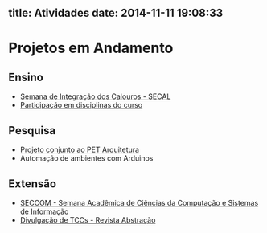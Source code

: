title: Atividades
date: 2014-11-11 19:08:33
---
# Projetos em Andamento
## Ensino
* [Semana de Integração dos Calouros - SECAL](../secal)
* [Participação em disciplinas do curso](../participacaoAulas)

## Pesquisa
* [Projeto conjunto ao PET Arquitetura](../projPetArquitetura)
* Automação de ambientes com Arduinos

## Extensão
* [SECCOM - Semana Acadêmica de Ciências da Computação e Sistemas de Informação](http://pet.inf.ufsc.br/seccom/)
* [Divulgação de TCCs - Revista Abstração](http://pet.inf.ufsc.br/abstracao/)